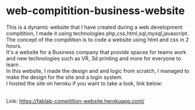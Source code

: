 # web-compitition-business-website
This is a dynamic website that I have created during a web development compitition, I made it using technologies php,css,html,sql,mysql,javascript. <br />
The concept of the compitition is to code a website using html and css in 2 hours. <br />
It's a website for a Business company that provide spaces for teams work  and new technologies such as VR, 3d printing and more for everyone to learn .<br />
In this website, I made the design and and logic from scratch, I managed to make the design for the site and a login system. <br />
I hosted the site on heroku if you want to take a look, link below: <br /><br/>

Link: https://fablab-compitition-website.herokuapp.com/



